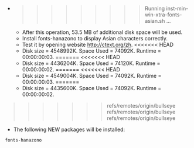 * >>>>>>>>> Running inst-min-win-xtra-fonts-asian.sh ...
  * After this operation, 53.5 MB of additional disk space will be used.
  * Install fonts-hanazono to display Asian characters correctly.
  * Test it by opening website http://ctext.org/zh.
<<<<<<< HEAD
  * Disk size = 4548992K. Space Used = 74092K. Runtime = 00:00:00:03.
=======
<<<<<<< HEAD
  * Disk size = 4436204K. Space Used = 74120K. Runtime = 00:00:00:02.
=======
<<<<<<< HEAD
  * Disk size = 4549004K. Space Used = 74092K. Runtime = 00:00:00:03.
=======
  * Disk size = 4435600K. Space Used = 74092K. Runtime = 00:00:00:02.
>>>>>>> refs/remotes/origin/bullseye
>>>>>>> refs/remotes/origin/bullseye
>>>>>>> refs/remotes/origin/bullseye
  * The following NEW packages will be installed:
  ```bash
fonts-hanazono
  ```
